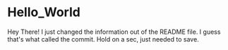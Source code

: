# Hello_World

Hey There!
I just changed the information out of the README file. I guess that's what called the commit.
Hold on a sec, just needed to save.

